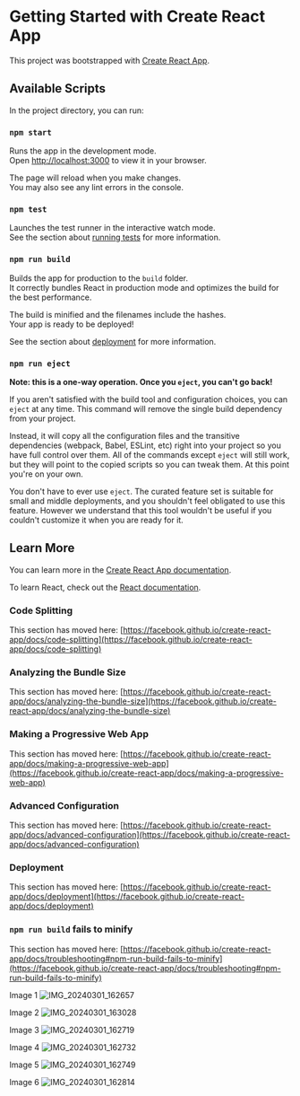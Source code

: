 # Getting Started with Create React App

This project was bootstrapped with [Create React App](https://github.com/facebook/create-react-app).

## Available Scripts

In the project directory, you can run:

### `npm start`

Runs the app in the development mode.\
Open [http://localhost:3000](http://localhost:3000) to view it in your browser.

The page will reload when you make changes.\
You may also see any lint errors in the console.

### `npm test`

Launches the test runner in the interactive watch mode.\
See the section about [running tests](https://facebook.github.io/create-react-app/docs/running-tests) for more information.

### `npm run build`

Builds the app for production to the `build` folder.\
It correctly bundles React in production mode and optimizes the build for the best performance.

The build is minified and the filenames include the hashes.\
Your app is ready to be deployed!

See the section about [deployment](https://facebook.github.io/create-react-app/docs/deployment) for more information.

### `npm run eject`

**Note: this is a one-way operation. Once you `eject`, you can't go back!**

If you aren't satisfied with the build tool and configuration choices, you can `eject` at any time. This command will remove the single build dependency from your project.

Instead, it will copy all the configuration files and the transitive dependencies (webpack, Babel, ESLint, etc) right into your project so you have full control over them. All of the commands except `eject` will still work, but they will point to the copied scripts so you can tweak them. At this point you're on your own.

You don't have to ever use `eject`. The curated feature set is suitable for small and middle deployments, and you shouldn't feel obligated to use this feature. However we understand that this tool wouldn't be useful if you couldn't customize it when you are ready for it.

## Learn More

You can learn more in the [Create React App documentation](https://facebook.github.io/create-react-app/docs/getting-started).

To learn React, check out the [React documentation](https://reactjs.org/).

### Code Splitting

This section has moved here: [https://facebook.github.io/create-react-app/docs/code-splitting](https://facebook.github.io/create-react-app/docs/code-splitting)

### Analyzing the Bundle Size

This section has moved here: [https://facebook.github.io/create-react-app/docs/analyzing-the-bundle-size](https://facebook.github.io/create-react-app/docs/analyzing-the-bundle-size)

### Making a Progressive Web App

This section has moved here: [https://facebook.github.io/create-react-app/docs/making-a-progressive-web-app](https://facebook.github.io/create-react-app/docs/making-a-progressive-web-app)

### Advanced Configuration

This section has moved here: [https://facebook.github.io/create-react-app/docs/advanced-configuration](https://facebook.github.io/create-react-app/docs/advanced-configuration)

### Deployment

This section has moved here: [https://facebook.github.io/create-react-app/docs/deployment](https://facebook.github.io/create-react-app/docs/deployment)

### `npm run build` fails to minify

This section has moved here: [https://facebook.github.io/create-react-app/docs/troubleshooting#npm-run-build-fails-to-minify](https://facebook.github.io/create-react-app/docs/troubleshooting#npm-run-build-fails-to-minify)

Image 1
![IMG_20240301_162657](https://github.com/CYogiswara/react_menu_yogi/assets/112369336/b4bf9622-3db4-4c92-b4f8-4dfecbf7ca00)

Image 2
![IMG_20240301_163028](https://github.com/CYogiswara/react_menu_yogi/assets/112369336/c0807e3d-5888-4a77-8c55-34a56c9bf1ce)

Image 3
![IMG_20240301_162719](https://github.com/CYogiswara/react_menu_yogi/assets/112369336/ba8a6ea5-6ad5-4d5c-bf51-78144161ecfc)

Image 4
![IMG_20240301_162732](https://github.com/CYogiswara/react_menu_yogi/assets/112369336/a4dba352-1c54-40c0-8037-0cc9290f1526)

Image 5
![IMG_20240301_162749](https://github.com/CYogiswara/react_menu_yogi/assets/112369336/45ca8c96-5600-4bc0-a0e7-96b8e8a35ce0)

Image 6
![IMG_20240301_162814](https://github.com/CYogiswara/react_menu_yogi/assets/112369336/b21638db-4358-4e10-bc7b-1be2f9f4d22d)
